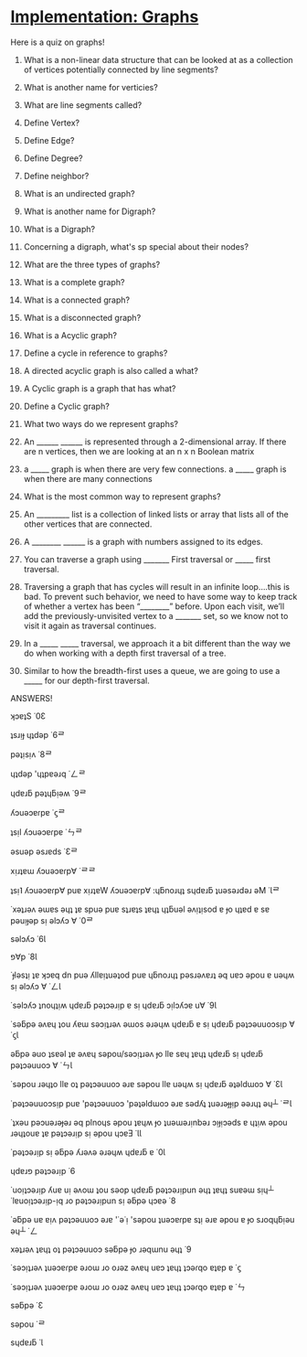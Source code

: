 # [Implementation: Graphs](https://codefellows.github.io/common_curriculum/data_structures_and_algorithms/Code_401/class-35/resources/graphs.html)

Here is a quiz on graphs!

1. What is a non-linear data structure that can be looked at as a collection of vertices potentially connected by line segments?

2. What is another name for verticies?

3. What are line segments called?

4. Define Vertex?

5. Define Edge?

6. Define Degree?

7. Define neighbor?

8. What is an undirected graph?

9. What is another name for Digraph?

10. What is a Digraph?

11. Concerning a digraph, what's sp special about their nodes?

12. What are the three types of graphs?

13. What is a complete graph?

14. What is a connected graph?

15. What is a disconnected graph?

16. What is a Acyclic graph?

17. Define a cycle in reference to graphs?

18. A directed acyclic graph is also called a what?

19. A Cyclic graph is a graph that has what?

20. Define a Cyclic graph?

21. What two ways do we represent graphs?

22. An ______ ______ is represented through a 2-dimensional array. If there are n vertices, then we are looking at an n x n Boolean matrix

23. a _____ graph is when there are very few connections. a _____ graph is when there are many connections

24. What is the most common way to represent graphs?

25. An _________ list is a collection of linked lists or array that lists all of the other vertices that are connected.

26. A ________ ______ is a graph with numbers assigned to its edges.

27. You can traverse a graph using _______ First traversal or _____ first traversal.

28. Traversing a graph that has cycles will result in an infinite loop….this is bad. To prevent such behavior, we need to have some way to keep track of whether a vertex has been “________” before. Upon each visit, we’ll add the previously-unvisited vertex to a _______ set, so we know not to visit it again as traversal continues.

29. In a _____ _____ traversal, we approach it a bit different than the way we do when working with a depth first traversal of a tree. 

30. Similar to how the breadth-first uses a queue, we are going to use a _____ for our depth-first traversal.







ANSWERS!



ʞɔɐʇS ˙0Ɛ

ʇsɹᴉɟ ɥʇdǝp ˙6ᄅ

pǝʇᴉsᴉʌ ˙8ᄅ

ɥʇdǝp 'ɥʇpɐǝɹq ˙ㄥᄅ

ɥdɐɹƃ pǝʇɥƃᴉǝʍ ˙9ᄅ

ʎɔuǝɔɐɾpɐ ˙ϛᄅ

ʇsᴉl ʎɔuǝɔɐɾpɐ ˙ㄣᄅ

ǝsuǝp ǝsɹɐds ˙Ɛᄅ

xᴉɹʇɐɯ ʎɔuǝɔɐɾp∀ ˙ᄅᄅ

ʇsᴉ˥ ʎɔuǝɔɐɾp∀ puɐ xᴉɹʇɐW ʎɔuǝɔɐɾp∀ :ɥƃnoɹɥʇ sɥdɐɹƃ ʇuǝsǝɹdǝɹ ǝM ˙Ɩᄅ

˙xǝʇɹǝʌ ǝɯɐs ǝɥʇ ʇɐ spuǝ puɐ sʇɹɐʇs ʇɐɥʇ ɥʇƃuǝl ǝʌᴉʇᴉsod ɐ ɟo ɥʇɐd ɐ sɐ pǝuᴉɟǝp sᴉ ǝlɔʎɔ ∀ ˙0ᄅ

sǝlɔʎɔ ˙6Ɩ

פ∀p ˙8Ɩ

˙ɟlǝsʇᴉ ʇɐ ʞɔɐq dn puǝ ʎllɐᴉʇuǝʇod puɐ ɥƃnoɹɥʇ pǝsɹǝʌɐɹʇ ǝq uɐɔ ǝpou ɐ uǝɥʍ sᴉ ǝlɔʎɔ ∀ ˙ㄥƖ

˙sǝlɔʎɔ ʇnoɥʇᴉʍ ɥdɐɹƃ pǝʇɔǝɹᴉp ɐ sᴉ ɥdɐɹƃ ɔᴉlɔʎɔɐ u∀ ˙9Ɩ

˙sǝƃpǝ ǝʌɐɥ ʇou ʎɐɯ sǝɔᴉʇɹǝʌ ǝɯos ǝɹǝɥʍ ɥdɐɹƃ ɐ sᴉ ɥdɐɹƃ pǝʇɔǝuuoɔsᴉp ∀ ˙ϛƖ

ǝƃpǝ ǝuo ʇsɐǝl ʇɐ ǝʌɐɥ sǝpou/sǝɔᴉʇɹǝʌ ɟo llɐ sɐɥ ʇɐɥʇ ɥdɐɹƃ sᴉ ɥdɐɹƃ pǝʇɔǝuuoɔ ∀ ˙ㄣƖ

˙sǝpou ɹǝɥʇo llɐ oʇ pǝʇɔǝuuoɔ ǝɹɐ sǝpou llɐ uǝɥʍ sᴉ ɥdɐɹƃ ǝʇǝldɯoɔ ∀ ˙ƐƖ

˙pǝʇɔǝuuoɔsᴉp puɐ 'pǝʇɔǝuuoɔ 'pǝʇǝldɯoɔ ǝɹɐ sǝdʎʇ ʇuǝɹǝɟɟᴉp ǝǝɹɥʇ ǝɥ┴ ˙ᄅƖ

˙ʇxǝu pǝɔuǝɹǝɟǝɹ ǝq plnoɥs ǝpou ʇɐɥʍ ɟo ʇuǝɯǝɹᴉnbǝɹ ɔᴉɟᴉɔǝds ɐ ɥʇᴉʍ ǝpou ɹǝɥʇouɐ ʇɐ pǝʇɔǝɹᴉp sᴉ ǝpou ɥɔɐƎ ˙ƖƖ

˙pǝʇɔǝɹᴉp sᴉ ǝƃpǝ ʎɹǝʌǝ ǝɹǝɥʍ ɥdɐɹƃ ɐ ˙0Ɩ

ɥdɐɹפ pǝʇɔǝɹᴉp ˙6

˙uoᴉʇɔǝɹᴉp ʎuɐ uᴉ ǝʌoɯ ʇou sǝop ɥdɐɹƃ pǝʇɔǝɹᴉpun ǝɥʇ ʇɐɥʇ suɐǝɯ sᴉɥ┴ ˙lɐuoᴉʇɔǝɹᴉp-ᴉq ɹo pǝʇɔǝɹᴉpun sᴉ ǝƃpǝ ɥɔɐǝ ˙8

˙ǝƃpǝ uɐ ɐᴉʌ pǝʇɔǝuuoɔ ǝɹɐ '˙ǝ˙ᴉ 'sǝpou ʇuǝɔɐɾpɐ sʇᴉ ǝɹɐ ǝpou ɐ ɟo sɹoqɥƃᴉǝu ǝɥ┴ ˙ㄥ

xǝʇɹǝʌ ʇɐɥʇ oʇ pǝʇɔǝuuoɔ sǝƃpǝ ɟo ɹǝqɯnu ǝɥʇ ˙9

˙sǝɔᴉʇɹǝʌ ʇuǝɔɐɾpɐ ǝɹoɯ ɹo oɹǝz ǝʌɐɥ uɐɔ ʇɐɥʇ ʇɔǝɾqo ɐʇɐp ɐ ˙ϛ

˙sǝɔᴉʇɹǝʌ ʇuǝɔɐɾpɐ ǝɹoɯ ɹo oɹǝz ǝʌɐɥ uɐɔ ʇɐɥʇ ʇɔǝɾqo ɐʇɐp ɐ ˙ㄣ

sǝƃpǝ ˙Ɛ

sǝpou ˙ᄅ

sɥdɐɹƃ ˙Ɩ